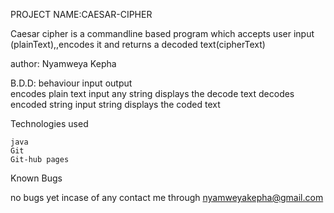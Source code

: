 PROJECT NAME:CAESAR-CIPHER

Caesar cipher is a commandline based program which accepts user input (plainText),,encodes it and returns a decoded text(cipherText)

author:
Nyamweya Kepha

B.D.D:
behaviour 	input 	output 	
encodes plain text 	input any string 		displays the decode text
decodes encoded string 	input string 	displays the coded text 	

Technologies used

    java
    Git
    Git-hub pages

Known Bugs

no bugs yet incase of any contact me through nyamweyakepha@gmail.com